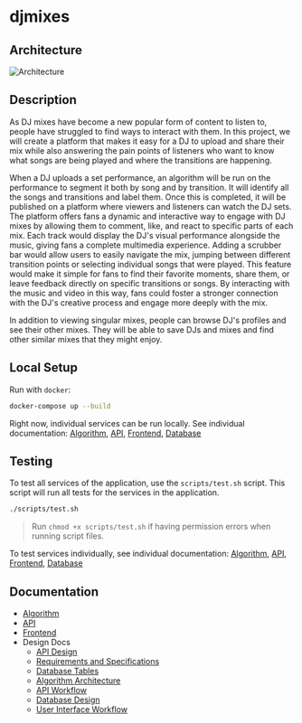 # djmixes

## Architecture

![Architecture](https://github.com/user-attachments/assets/20d2d939-9925-4362-868b-7c9317a5027a)

## Description

As DJ mixes have become a new popular form of content to listen to, people have struggled to find ways to interact with them. In this project, we will create a platform that makes it easy for a DJ to upload and share their mix while also answering the pain points of listeners who want to know what songs are being played and where the transitions are happening.

When a DJ uploads a set performance, an algorithm will be run on the performance to segment it both by song and by transition. It will identify all the songs and transitions and label them. Once this is completed, it will be published on a platform where viewers and listeners can watch the DJ sets. The platform offers fans a dynamic and interactive way to engage with DJ mixes by allowing them to comment, like, and react to specific parts of each mix. Each track would display the DJ's visual performance alongside the music, giving fans a complete multimedia experience. Adding a scrubber bar would allow users to easily navigate the mix, jumping between different transition points or selecting individual songs that were played. This feature would make it simple for fans to find their favorite moments, share them, or leave feedback directly on specific transitions or songs. By interacting with the music and video in this way, fans could foster a stronger connection with the DJ's creative process and engage more deeply with the mix.

In addition to viewing singular mixes, people can browse DJ's profiles and see their other mixes. They will be able to save DJs and mixes and find other similar mixes that they might enjoy.

## Local Setup

Run with `docker`:

```bash
docker-compose up --build
```

Right now, individual services can be run locally. See individual documentation: [Algorithm](algorithm/README.md), [API](api/README.md), [Frontend](frontend/README.md), [Database](database/README.md)

## Testing

To test all services of the application, use the `scripts/test.sh` script. This script will run all tests for the services in the application.

```bash
./scripts/test.sh
```

> Run `chmod +x scripts/test.sh` if having permission errors when running script files.

To test services individually, see individual documentation: [Algorithm](algorithm/README.md), [API](api/README.md), [Frontend](frontend/README.md), [Database](database/README.md)

## Documentation

- [Algorithm](algorithm/README.md)
- [API](api/README.md)
- [Frontend](frontend/README.md)
- Design Docs
  - [API Design](design-docs/api-design.md)
  - [Requirements and Specifications](design-docs/reqs-specs.md)
  - [Database Tables](design-docs/db-tables.md)
  - [Algorithm Architecture](design-docs/img/algorithm-arch.png)
  - [API Workflow](design-docs/img/api-flow.png)
  - [Database Design](design-docs/img/db-design.png)
  - [User Interface Workflow](design-docs/img/ui-flow.png)
